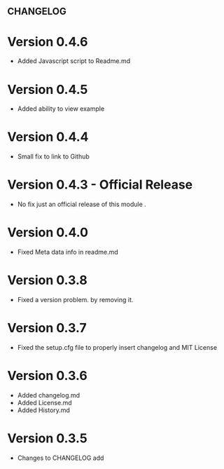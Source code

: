 ## CHANGELOG
# Version 0.4.6
+ Added Javascript script to Readme.md

# Version 0.4.5
- Added ability to view example

# Version 0.4.4
- Small fix to link to Github

# Version 0.4.3 - Official Release

- No fix just an official release of this module .

# Version 0.4.0

- Fixed Meta data info in readme.md

# Version 0.3.8

- Fixed a version problem. by removing it.

# Version 0.3.7

- Fixed the setup.cfg file to properly insert changelog and MIT License

# Version 0.3.6

- Added changelog.md
- Added License.md
- Added History.md

# Version 0.3.5

- Changes to CHANGELOG add

